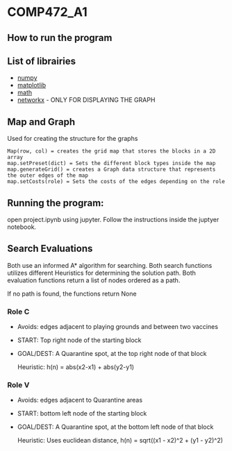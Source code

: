 # COMP472_A1

## How to run the program

## List of librairies
- [numpy](https://numpy.org/)
- [matplotlib](https://matplotlib.org/)
- [math](https://docs.python.org/3/library/math.html)
- [networkx](https://networkx.org/) - ONLY FOR DISPLAYING THE GRAPH

## Map and Graph 
Used for creating the structure for the graphs
    
    Map(row, col) = creates the grid map that stores the blocks in a 2D array
    map.setPreset(dict) = Sets the different block types inside the map
    map.generateGrid() = creates a Graph data structure that represents the outer edges of the map
    map.setCosts(role) = Sets the costs of the edges depending on the role 

## Running the program:
open project.ipynb using jupyter. Follow the instructions inside the juptyer notebook.

## Search Evaluations
Both use an informed A* algorithm for searching. Both search functions utilizes different Heuristics for determining the solution path. Both evaluation functions return a list of nodes ordered as a path.

If no path is found, the functions return None

### Role C
* Avoids: edges adjacent to playing grounds and between two vaccines
* START: Top right node of the starting block
* GOAL/DEST: A Quarantine spot, at the top right node of that block

    Heuristic: h(n) = abs(x2-x1) + abs(y2-y1)

### Role V
* Avoids: edges adjacent to Quarantine areas
* START: bottom left node of the starting block
* GOAL/DEST: A Quarantine spot, at the bottom left node of that block

    Heuristic: Uses euclidean distance, h(n) = sqrt((x1 - x2)^2 + (y1 - y2)^2)



